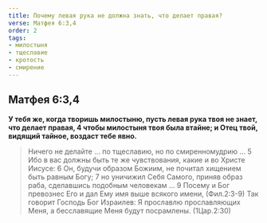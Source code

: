 ```yaml
---
title: Почему левая рука не должна знать, что делает правая?
verse: Матфея 6:3,4
order: 2
tags: 
- милостыня
- тщеславие
- кротость
- смирение
---
```


## Матфея 6:3,4

**У тебя же, когда творишь милостыню, пусть левая рука твоя не знает, что делает правая, 4 чтобы милостыня твоя была втайне; и Отец твой, видящий тайное, воздаст тебе явно.**

>Ничего не делайте … по тщеславию, но по смиренномудрию … 5 Ибо в вас должны быть те же чувствования, какие и во Христе Иисусе: 6 Он, будучи образом Божиим, не почитал хищением быть равным Богу; 7 но уничижил Себя Самого, приняв образ раба, сделавшись подобным человекам … 9 Посему и Бог превознес Его и дал Ему имя выше всякого имени, (Фил.2:3-9)
>Так говорит Господь Бог Израилев: Я прославлю прославляющих Меня, а бесславящие Меня будут посрамлены. (1Цар.2:30)